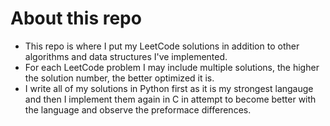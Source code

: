 # About this repo
  - This repo is where I put my LeetCode solutions in addition to other algorithms and data structures I've implemented.
  - For each LeetCode problem I may include multiple solutions, the higher the solution number, the better optimized it is.
  - I write all of my solutions in Python first as it is my strongest langauge and then I implement them again in C in attempt to become better with the language and observe the preformace differences.


